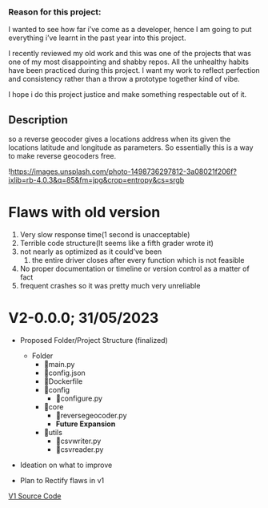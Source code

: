 ### Reason for this project:

I wanted to see how far i’ve come as a developer, hence I am going to put everything i’ve learnt in the past year into this project.

I recently reviewed my old work and this was one of the projects that was one of my most disappointing and shabby repos. All the unhealthy habits have been practiced during this project. I want my work to reflect perfection and consistency rather than a throw a prototype together kind of vibe.

I hope i do this project justice and make something respectable out of it.

## Description

so a reverse geocoder gives a locations address when its given the locations latitude and longitude as parameters. So essentially this is a way to make reverse geocoders free.

!https://images.unsplash.com/photo-1498736297812-3a08021f206f?ixlib=rb-4.0.3&q=85&fm=jpg&crop=entropy&cs=srgb

# Flaws with old version

1. Very slow response time(1 second is unacceptable)
2. Terrible code structure(It seems like a fifth grader wrote it)
3. not nearly as optimized as it could’ve been
    1. the entire driver closes after every function which is not feasible
4. No proper documentation or timeline or version control as a matter of fact
5. frequent crashes so it was pretty much very unreliable

# V2-0.0.0; 31/05/2023

- Proposed Folder/Project Structure (finalized)
    - Folder
        - 📝main.py
        - 🔐config.json
        - 📄Dockerfile
        - 📂config
            - 📝configure.py
        - 📂core
            - 📝reversegeocoder.py
            - **Future Expansion**
        - 📂utils
            - 📝csvwriter.py
            - 📝csvreader.py
            
- Ideation on what to improve
- Plan to Rectify flaws in v1

[V1 Source Code](https://www.notion.so/V1-Source-Code-8dfdb71f80b84b38a6ceadca6c20b001?pvs=21)

